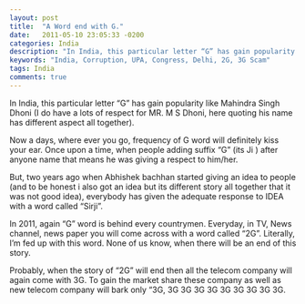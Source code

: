 ```yaml
---
layout: post
title:  "A Word end with G."
date:   2011-05-10 23:05:33 -0200
categories: India
description: "In India, this particular letter “G” has gain popularity like Mahindra Singh Dhoni (I do have a lots of respect for MR. M S Dhoni, here quoting his name has different aspect all together)."
keywords: "India, Corruption, UPA, Congress, Delhi, 2G, 3G Scam"
tags: India
comments: true
---
```


In India, this particular letter “G” has gain popularity like Mahindra Singh Dhoni (I do have a lots of respect for MR. M S Dhoni, here quoting his name has different aspect all together).

Now a days, where ever you go, frequency of G word will definitely kiss your ear. Once upon a time, when people adding suffix “G” (its Ji ) after anyone name that means he was giving a respect to him/her.

But, two years ago when Abhishek bachhan started giving an idea to people (and to be honest i also got an idea but its different story all together that it was not good idea), everybody has given the adequate response to IDEA with a word called “Sirji”.

In 2011, again “G” word is behind every countrymen. Everyday, in TV, News channel, news paper you will come across with a word called “2G”. Literally, I’m fed up with this word. None of us know, when there will be an end of this story.

Probably, when the story of “2G” will end then all the telecom company will again come with 3G. To gain the market share these company as well as new telecom company will bark only “3G, 3G 3G 3G 3G 3G 3G 3G 3G 3G.

